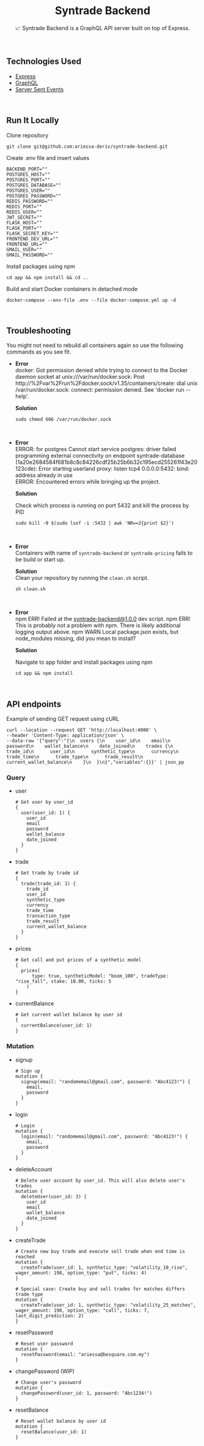 <h1 align="center">Syntrade Backend</h1>

<p align="center">  
📈 Syntrade Backend is a GraphQL API server built on top of Express</a>.
</p>
</br>

## Technologies Used

- [Express](https://www.npmjs.com/package/express)
- [GraphQL](https://www.npmjs.com/package/graphql)
- [Server Sent Events](https://en.wikipedia.org/wiki/Server-sent_events)

</br>

## Run It Locally

Clone repository

```
git clone git@github.com:ariessa-deriv/syntrade-backend.git
```

Create .env file and insert values

```
BACKEND_PORT=""
POSTGRES_HOST=""
POSTGRES_PORT=""
POSTGRES_DATABASE=""
POSTGRES_USER=""
POSTGRES_PASSWORD=""
REDIS_PASSWORD=""
REDIS_PORT=""
REDIS_USER=""
JWT_SECRET=""
FLASK_HOST=""
FLASK_PORT=""
FLASK_SECRET_KEY=""
FRONTEND_DEV_URL=""
FRONTEND_URL=""
GMAIL_USER=""
GMAIL_PASSWORD=""
```

Install packages using npm

```
cd app && npm install && cd ..
```

Build and start Docker containers in detached mode

```
docker-compose --env-file .env --file docker-compose.yml up -d
```

</br>

## Troubleshooting

You might not need to rebuild all containers again so use the following commands as you see fit.

- **Error**\
  docker: Got permission denied while trying to connect to the Docker daemon socket at unix:///var/run/docker.sock: Post http://%2Fvar%2Frun%2Fdocker.sock/v1.35/containers/create: dial unix /var/run/docker.sock: connect: permission denied. See 'docker run --help'.

  **Solution**

  ```
  sudo chmod 666 /var/run/docker.sock
  ```

  </br>

- **Error**\
  ERROR: for postgres Cannot start service postgres: driver failed programming external connectivity on endpoint syntrade-database (1a20e2684584f681b8c8c84226cdf25b25b6b32c195ecd255261f43e20123cde): Error starting userland proxy: listen tcp4 0.0.0.0:5432: bind: address already in use\
  ERROR: Encountered errors while bringing up the project.

  **Solution**

  Check which process is running on port 5432 and kill the process by PID

  ```
  sudo kill -9 $(sudo lsof -i :5432 | awk 'NR==2{print $2}')
  ```

  </br>

- **Error**\
  Containers with name of `syntrade-backend` or `syntrade-pricing` fails to be build or start up.

  **Solution**\
  Clean your repository by running the `clean.sh` script.

  ```
  sh clean.sh
  ```

  </br>

- **Error**\
  npm ERR! Failed at the syntrade-backend@1.0.0 dev script.
  npm ERR! This is probably not a problem with npm. There is likely additional logging output above.
  npm WARN Local package.json exists, but node_modules missing, did you mean to install?

  **Solution**

  Navigate to app folder and install packages using npm

  ```
  cd app && npm install
  ```

</br>

## API endpoints

Example of sending GET request using cURL

```
curl --location --request GET 'http://localhost:4000' \
--header 'Content-Type: application/json' \
--data-raw '{"query":"{\n  users {\n    user_id\n    email\n    password\n    wallet_balance\n    date_joined\n    trades {\n      trade_id\n      user_id\n      synthetic_type\n      currency\n      trade_time\n      trade_type\n      trade_result\n      current_wallet_balance\n    }\n  }\n}","variables":{}}' | json_pp
```

### Query

- user

  ```
  # Get user by user_id
  {
    user(user_id: 1) {
      user_id
      email
      password
      wallet_balance
      date_joined
    }
  }
  ```

- trade

  ```
  # Get trade by trade id
  {
    trade(trade_id: 1) {
      trade_id
      user_id
      synthetic_type
      currency
      trade_time
      transaction_type
      trade_result
      current_wallet_balance
    }
  }
  ```

- prices

  ```
  # Get call and put prices of a synthetic model
  {
    prices(
        type: true, syntheticModel: "boom_100", tradeType: "rise_fall", stake: 10.00, ticks: 5
      )
  }
  ```

- currentBalance
  ```
  # Get current wallet balance by user id
  {
    currentBalance(user_id: 1)
  }
  ```

### Mutation

- signup
  ```
  # Sign up
  mutation {
    signup(email: "randomemail@gmail.com", password: "Abc4123!") {
      email,
      password
    }
  }
  ```
- login
  ```
  # Login
  mutation {
    login(email: "randomemail@gmail.com", password: "Abc4123!") {
      email,
      password
    }
  }
  ```
- deleteAccount
  ```
  # Delete user account by user_id. This will also delete user's trades
  mutation {
    deleteUser(user_id: 3) {
      user_id
      email
      wallet_balance
      date_joined
    }
  }
  ```
- createTrade

  ```
  # Create new buy trade and execute sell trade when end time is reached
  mutation {
    createTrade(user_id: 1, synthetic_type: "volatility_10_rise", wager_amount: 198, option_type: "put", ticks: 4)
  }

  # Special case: Create buy and sell trades for matches differs trade type
  mutation {
    createTrade(user_id: 1, synthetic_type: "volatility_25_matches", wager_amount: 198, option_type: "call", ticks: 7, last_digit_prediction: 2)
  }

  ```

- resetPassword

  ```
  # Reset user password
  mutation {
    resetPassword(email: "ariessa@besquare.com.my")
  }
  ```

- changePassword (WIP)

  ```
  # Change user's password
  mutation {
    changePassword(user_id: 1, password: "Abc1234!")
  }
  ```

- resetBalance

  ```
  # Reset wallet balance by user id
  mutation {
    resetBalance(user_id: 1)
  }
  ```
